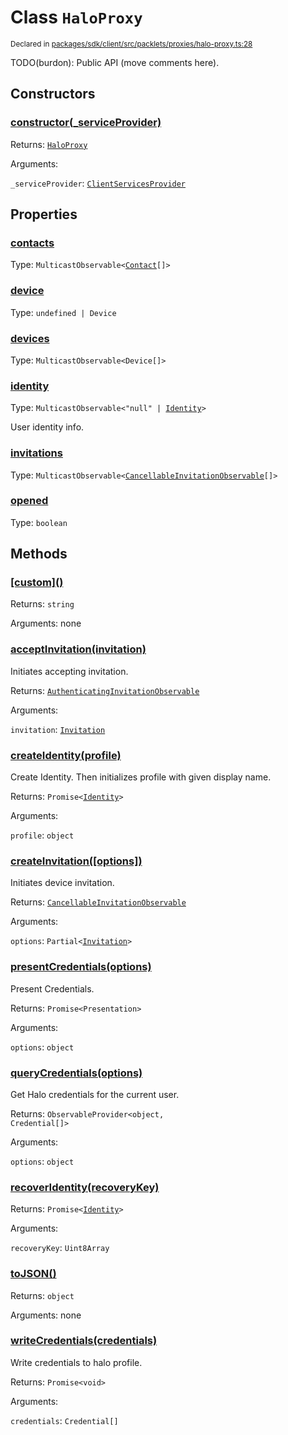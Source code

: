 # Class `HaloProxy`
<sub>Declared in [packages/sdk/client/src/packlets/proxies/halo-proxy.ts:28](https://github.com/dxos/dxos/blob/main/packages/sdk/client/src/packlets/proxies/halo-proxy.ts#L28)</sub>


TODO(burdon): Public API (move comments here).


## Constructors
### [constructor(_serviceProvider)](https://github.com/dxos/dxos/blob/main/packages/sdk/client/src/packlets/proxies/halo-proxy.ts#L48)



Returns: <code>[HaloProxy](/api/@dxos/client/classes/HaloProxy)</code>

Arguments: 

`_serviceProvider`: <code>[ClientServicesProvider](/api/@dxos/client/interfaces/ClientServicesProvider)</code>


## Properties
### [contacts](https://github.com/dxos/dxos/blob/main/packages/sdk/client/src/packlets/proxies/halo-proxy.ts#L78)
Type: <code>MulticastObservable&lt;[Contact](/api/@dxos/client/interfaces/Contact)[]&gt;</code>

### [device](https://github.com/dxos/dxos/blob/main/packages/sdk/client/src/packlets/proxies/halo-proxy.ts#L74)
Type: <code>undefined | Device</code>

### [devices](https://github.com/dxos/dxos/blob/main/packages/sdk/client/src/packlets/proxies/halo-proxy.ts#L70)
Type: <code>MulticastObservable&lt;Device[]&gt;</code>

### [identity](https://github.com/dxos/dxos/blob/main/packages/sdk/client/src/packlets/proxies/halo-proxy.ts#L66)
Type: <code>MulticastObservable&lt;"null" | [Identity](/api/@dxos/client/interfaces/Identity)&gt;</code>

User identity info.

### [invitations](https://github.com/dxos/dxos/blob/main/packages/sdk/client/src/packlets/proxies/halo-proxy.ts#L82)
Type: <code>MulticastObservable&lt;[CancellableInvitationObservable](/api/@dxos/client/classes/CancellableInvitationObservable)[]&gt;</code>

### [opened](https://github.com/dxos/dxos/blob/main/packages/sdk/client/src/packlets/proxies/halo-proxy.ts#L88)
Type: <code>boolean</code>


## Methods
### [\[custom\]()](https://github.com/dxos/dxos/blob/main/packages/sdk/client/src/packlets/proxies/halo-proxy.ts#L52)



Returns: <code>string</code>

Arguments: none

### [acceptInvitation(invitation)](https://github.com/dxos/dxos/blob/main/packages/sdk/client/src/packlets/proxies/halo-proxy.ts#L251)



Initiates accepting invitation.


Returns: <code>[AuthenticatingInvitationObservable](/api/@dxos/client/classes/AuthenticatingInvitationObservable)</code>

Arguments: 

`invitation`: <code>[Invitation](/api/@dxos/client/interfaces/Invitation)</code>

### [createIdentity(profile)](https://github.com/dxos/dxos/blob/main/packages/sdk/client/src/packlets/proxies/halo-proxy.ts#L168)



Create Identity.
Then initializes profile with given display name.


Returns: <code>Promise&lt;[Identity](/api/@dxos/client/interfaces/Identity)&gt;</code>

Arguments: 

`profile`: <code>object</code>

### [createInvitation(\[options\])](https://github.com/dxos/dxos/blob/main/packages/sdk/client/src/packlets/proxies/halo-proxy.ts#L237)



Initiates device invitation.


Returns: <code>[CancellableInvitationObservable](/api/@dxos/client/classes/CancellableInvitationObservable)</code>

Arguments: 

`options`: <code>Partial&lt;[Invitation](/api/@dxos/client/interfaces/Invitation)&gt;</code>

### [presentCredentials(options)](https://github.com/dxos/dxos/blob/main/packages/sdk/client/src/packlets/proxies/halo-proxy.ts#L280)



Present Credentials.


Returns: <code>Promise&lt;Presentation&gt;</code>

Arguments: 

`options`: <code>object</code>

### [queryCredentials(options)](https://github.com/dxos/dxos/blob/main/packages/sdk/client/src/packlets/proxies/halo-proxy.ts#L188)



Get Halo credentials for the current user.


Returns: <code>ObservableProvider&lt;object, Credential[]&gt;</code>

Arguments: 

`options`: <code>object</code>

### [recoverIdentity(recoveryKey)](https://github.com/dxos/dxos/blob/main/packages/sdk/client/src/packlets/proxies/halo-proxy.ts#L176)



Returns: <code>Promise&lt;[Identity](/api/@dxos/client/interfaces/Identity)&gt;</code>

Arguments: 

`recoveryKey`: <code>Uint8Array</code>

### [toJSON()](https://github.com/dxos/dxos/blob/main/packages/sdk/client/src/packlets/proxies/halo-proxy.ts#L56)



Returns: <code>object</code>

Arguments: none

### [writeCredentials(credentials)](https://github.com/dxos/dxos/blob/main/packages/sdk/client/src/packlets/proxies/halo-proxy.ts#L263)



Write credentials to halo profile.


Returns: <code>Promise&lt;void&gt;</code>

Arguments: 

`credentials`: <code>Credential[]</code>
